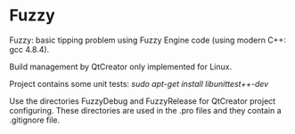 # Fuzzy
Fuzzy: basic tipping problem using Fuzzy Engine code (using modern C++: gcc 4.8.4).

Build management by QtCreator only implemented for Linux.

Project contains some unit tests: *sudo apt-get install libunittest++-dev*

Use the directories FuzzyDebug and FuzzyRelease for QtCreator project configuring.
These directories are used in the .pro files and they contain a .gitignore file.
